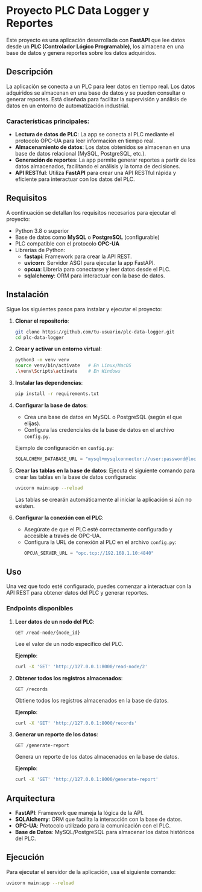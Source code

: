 # Proyecto PLC Data Logger y Reportes

Este proyecto es una aplicación desarrollada con **FastAPI** que lee datos desde un **PLC (Controlador Lógico Programable)**, los almacena en una base de datos y genera reportes sobre los datos adquiridos.

## Descripción

La aplicación se conecta a un PLC para leer datos en tiempo real. Los datos adquiridos se almacenan en una base de datos y se pueden consultar o generar reportes. Está diseñada para facilitar la supervisión y análisis de datos en un entorno de automatización industrial.

### Características principales:

- **Lectura de datos de PLC**: La app se conecta al PLC mediante el protocolo OPC-UA para leer información en tiempo real.
- **Almacenamiento de datos**: Los datos obtenidos se almacenan en una base de datos relacional (MySQL, PostgreSQL, etc.).
- **Generación de reportes**: La app permite generar reportes a partir de los datos almacenados, facilitando el análisis y la toma de decisiones.
- **API RESTful**: Utiliza **FastAPI** para crear una API RESTful rápida y eficiente para interactuar con los datos del PLC.

## Requisitos

A continuación se detallan los requisitos necesarios para ejecutar el proyecto:

- Python 3.8 o superior
- Base de datos como **MySQL** o **PostgreSQL** (configurable)
- PLC compatible con el protocolo **OPC-UA**
- Librerías de Python:
  - **fastapi**: Framework para crear la API REST.
  - **uvicorn**: Servidor ASGI para ejecutar la app FastAPI.
  - **opcua**: Librería para conectarse y leer datos desde el PLC.
  - **sqlalchemy**: ORM para interactuar con la base de datos.

## Instalación

Sigue los siguientes pasos para instalar y ejecutar el proyecto:

1. **Clonar el repositorio**:
    ```bash
    git clone https://github.com/tu-usuario/plc-data-logger.git
    cd plc-data-logger
    ```

2. **Crear y activar un entorno virtual**:
    ```bash
    python3 -m venv venv
    source venv/bin/activate   # En Linux/MacOS
    .\venv\Scripts\activate    # En Windows
    ```

3. **Instalar las dependencias**:
    ```bash
    pip install -r requirements.txt
    ```

4. **Configurar la base de datos**:
    - Crea una base de datos en MySQL o PostgreSQL (según el que elijas).
    - Configura las credenciales de la base de datos en el archivo `config.py`.

    Ejemplo de configuración en `config.py`:
    ```python
    SQLALCHEMY_DATABASE_URL = "mysql+mysqlconnector://user:password@localhost/plc_data"
    ```

5. **Crear las tablas en la base de datos**:
    Ejecuta el siguiente comando para crear las tablas en la base de datos configurada:
    ```bash
    uvicorn main:app --reload
    ```

    Las tablas se crearán automáticamente al iniciar la aplicación si aún no existen.

6. **Configurar la conexión con el PLC**:
    - Asegúrate de que el PLC esté correctamente configurado y accesible a través de OPC-UA.
    - Configura la URL de conexión al PLC en el archivo `config.py`:
      ```python
      OPCUA_SERVER_URL = "opc.tcp://192.168.1.10:4840"
      ```

## Uso

Una vez que todo esté configurado, puedes comenzar a interactuar con la API REST para obtener datos del PLC y generar reportes.

### Endpoints disponibles

1. **Leer datos de un nodo del PLC**:
    ```http
    GET /read-node/{node_id}
    ```
    Lee el valor de un nodo específico del PLC.

    **Ejemplo**:
    ```bash
    curl -X 'GET' 'http://127.0.0.1:8000/read-node/2'
    ```

2. **Obtener todos los registros almacenados**:
    ```http
    GET /records
    ```
    Obtiene todos los registros almacenados en la base de datos.

    **Ejemplo**:
    ```bash
    curl -X 'GET' 'http://127.0.0.1:8000/records'
    ```

3. **Generar un reporte de los datos**:
    ```http
    GET /generate-report
    ```
    Genera un reporte de los datos almacenados en la base de datos.

    **Ejemplo**:
    ```bash
    curl -X 'GET' 'http://127.0.0.1:8000/generate-report'
    ```

## Arquitectura

- **FastAPI**: Framework que maneja la lógica de la API.
- **SQLAlchemy**: ORM que facilita la interacción con la base de datos.
- **OPC-UA**: Protocolo utilizado para la comunicación con el PLC.
- **Base de Datos**: MySQL/PostgreSQL para almacenar los datos históricos del PLC.

## Ejecución

Para ejecutar el servidor de la aplicación, usa el siguiente comando:

```bash
uvicorn main:app --reload
